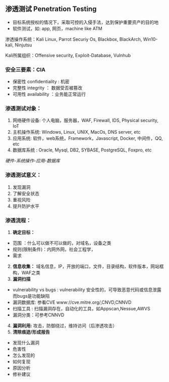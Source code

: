 ## 渗透测试 Penetration Testing
- 目标系统授权的情况下，采取可控的入侵手法，达到保护重要资产的目的地
- 软件测试，如: app, 网页，machine like ATM

渗透操作系统：Kali Linux, Parrot Securiy Os, Blackbox, BlackArch, Win10-kali, Ninjutsu

Kali所属组织：Offensive security, Exploit-Database, Vulnhub
### 安全三要素：CIA
  - 保密性 confidentiality : 机密
  - 完整性 integrity ： 数据受否被篡改
  - 可用性 availability ：业务能正常运行

### 渗透测试对象：
1. 网络硬件设备: 个人电脑，服务器，WAF, Firewall, IDS, Physical security, IoT
2. 主机操作系统: Windows, Linux, UNIX, MacOs, DNS server, etc
3. 应用系统: 软件，web系统，Framework，Javascript, Docker, 中间件，QQ, etc
4. 数据库系统 : Oracle, Mysql, DB2, SYBASE, PostgreSQL, Foxpro, etc

_硬件-系统操作-应用-数据库_

### 渗透测试意义：
1. 发现漏洞
2. 了解安全状态
3. 重视风险
4. 提升防护水平

### 渗透流程：
1. **确定目标：**
- 范围 ：什么可以做不可以做的，对域名，设备之类
- 规则(限制条件)：内网外网，社会工程学，
- 需求
2. **信息收集：** 域名信息，IP，开放的端口，文件，目录结构，软件版本，网站框构，WAF之类
3. **漏洞扫描**
- vulnerability vs bugs : vulnerability 安全性的，可导致恶意代码或信息泄露而bugs是功能缺陷
- 漏洞数据库: 参看CVE www://cve.mitre.org/,CNVD,CNNVD
- 扫描工具 : 扫描漏洞存在，自动化的工具，如Appscan,Nessue,AWVS
- 漏洞分类：可参考CNNVD
4. **漏洞利用:** 攻击，防御绕过，维持访问（后渗透攻击）
5. **清除痕迹/形成报告**
  - 发现什么漏洞
  - 危害性
  - 怎么发现的
  - 如何复现
  - 原因分析
  - 修补建议

